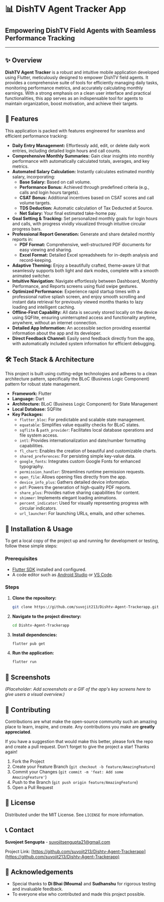# 📊 DishTV Agent Tracker App

## Empowering DishTV Field Agents with Seamless Performance Tracking

--- 

## ✨ Overview

**DishTV Agent Tracker** is a robust and intuitive mobile application developed using Flutter, meticulously designed to empower DishTV field agents. It provides a comprehensive suite of tools for efficiently managing daily tasks, monitoring performance metrics, and accurately calculating monthly earnings. With a strong emphasis on a clean user interface and practical functionalities, this app serves as an indispensable tool for agents to maintain organization, boost motivation, and achieve their targets.

## 🚀 Features

This application is packed with features engineered for seamless and efficient performance tracking:

-   **Daily Entry Management:** Effortlessly add, edit, or delete daily work entries, including detailed login hours and call counts.
-   **Comprehensive Monthly Summaries:** Gain clear insights into monthly performance with automatically calculated totals, averages, and key metrics.
-   **Automated Salary Calculation:** Instantly calculates estimated monthly salary, incorporating:
    -   **Base Salary:** Based on call volume.
    -   **Performance Bonus:** Achieved through predefined criteria (e.g., calls and login hours targets).
    -   **CSAT Bonus:** Additional incentives based on CSAT scores and call volume targets.
    -   **TDS Deduction:** Automatic calculation of Tax Deducted at Source.
    -   **Net Salary:** Your final estimated take-home pay.
-   **Goal Setting & Tracking:** Set personalized monthly goals for login hours and calls, with progress vividly visualized through intuitive circular progress bars.
-   **Professional Report Generation:** Generate and share detailed monthly reports in:
    -   **PDF Format:** Comprehensive, well-structured PDF documents for easy viewing and sharing.
    -   **Excel Format:** Detailed Excel spreadsheets for in-depth analysis and record-keeping.
-   **Adaptive Theming:** Enjoy a beautifully crafted, theme-aware UI that seamlessly supports both light and dark modes, complete with a smooth animated switcher.
-   **Intuitive Navigation:** Navigate effortlessly between Dashboard, Monthly Performance, and Reports screens using fluid swipe gestures.
-   **Optimized Performance:** Experience rapid startup times with a professional native splash screen, and enjoy smooth scrolling and instant data retrieval for previously viewed months thanks to lazy loading and intelligent caching.
-   **Offline-First Capability:** All data is securely stored locally on the device using SQFlite, ensuring uninterrupted access and functionality anytime, anywhere, without an internet connection.
-   **Detailed App Information:** An accessible section providing essential information about the app and its developer.
-   **Direct Feedback Channel:** Easily send feedback directly from the app, with automatically included system information for efficient debugging.

## 🛠️ Tech Stack & Architecture

This project is built using cutting-edge technologies and adheres to a clean architecture pattern, specifically the BLoC (Business Logic Component) pattern for robust state management.

-   **Framework:** Flutter
-   **Language:** Dart
-   **Architecture:** BLoC (Business Logic Component) for State Management
-   **Local Database:** SQFlite
-   **Key Packages:**
    -   `flutter_bloc`: For predictable and scalable state management.
    -   `equatable`: Simplifies value equality checks for BLoC states.
    -   `sqflite` & `path_provider`: Facilitates local database operations and file system access.
    -   `intl`: Provides internationalization and date/number formatting capabilities.
    -   `fl_chart`: Enables the creation of beautiful and customizable charts.
    -   `shared_preferences`: For persisting simple key-value data.
    -   `google_fonts`: Integrates custom Google Fonts for enhanced typography.
    -   `permission_handler`: Streamlines runtime permission requests.
    -   `open_file`: Allows opening files directly from the app.
    -   `device_info_plus`: Gathers detailed device information.
    -   `pdf`: Powers the generation of high-quality PDF reports.
    -   `share_plus`: Provides native sharing capabilities for content.
    -   `shimmer`: Implements elegant loading animations.
    -   `percent_indicator`: Used for visually representing progress with circular indicators.
    -   `url_launcher`: For launching URLs, emails, and other schemes.

## 🚀 Installation & Usage

To get a local copy of the project up and running for development or testing, follow these simple steps:

### Prerequisites

-   [Flutter SDK](https://flutter.dev/docs/get-started/install) installed and configured.
-   A code editor such as [Android Studio](https://developer.android.com/studio) or [VS Code](https://code.visualstudio.com/).

### Steps

1.  **Clone the repository:**
    ```bash
    git clone https://github.com/suvojit213/Dishtv-Agent-Trackerapp.git
    ```
2.  **Navigate to the project directory:**
    ```bash
    cd Dishtv-Agent-Trackerapp
    ```
3.  **Install dependencies:**
    ```bash
    flutter pub get
    ```
4.  **Run the application:**
    ```bash
    flutter run
    ```

## 📸 Screenshots

*(Placeholder: Add screenshots or a GIF of the app's key screens here to give users a visual overview.)*

## 🤝 Contributing

Contributions are what make the open-source community such an amazing place to learn, inspire, and create. Any contributions you make are **greatly appreciated**.

If you have a suggestion that would make this better, please fork the repo and create a pull request. Don't forget to give the project a star! Thanks again!

1.  Fork the Project
2.  Create your Feature Branch (`git checkout -b feature/AmazingFeature`)
3.  Commit your Changes (`git commit -m 'feat: Add some AmazingFeature'`)
4.  Push to the Branch (`git push origin feature/AmazingFeature`)
5.  Open a Pull Request

## 📄 License

Distributed under the MIT License. See `LICENSE` for more information.

## 📞 Contact

**Suvojeet Sengupta** - suvojitsengupta21@gmail.com

Project Link: [https://github.com/suvojit213/Dishtv-Agent-Trackerapp](https://github.com/suvojit213/Dishtv-Agent-Trackerapp)

## 🙏 Acknowledgements

-   Special thanks to **Di Bhai (Mouma)** and **Sudhanshu** for rigorous testing and invaluable feedback.
-   To everyone else who contributed and made this project possible.
